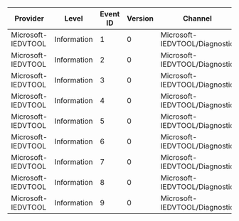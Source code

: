 Provider            |  Level        |  Event ID  |  Version  |  Channel                        |  Task                      |  Opcode  |  Keyword        |  Message
--------------------|---------------|------------|-----------|---------------------------------|----------------------------|----------|-----------------|---------
Microsoft-IEDVTOOL  |  Information  |  1         |  0        |  Microsoft-IEDVTOOL/Diagnostic  |  DeveloperToolCreateTab    |  Start   |  tabmanagement  |
Microsoft-IEDVTOOL  |  Information  |  2         |  0        |  Microsoft-IEDVTOOL/Diagnostic  |  DeveloperToolCreateTab    |  Stop    |  tabmanagement  |
Microsoft-IEDVTOOL  |  Information  |  3         |  0        |  Microsoft-IEDVTOOL/Diagnostic  |  DeveloperToolUpdateTab    |  Start   |  tabmanagement  |
Microsoft-IEDVTOOL  |  Information  |  4         |  0        |  Microsoft-IEDVTOOL/Diagnostic  |  DeveloperToolUpdateTab    |  Stop    |  tabmanagement  |
Microsoft-IEDVTOOL  |  Information  |  5         |  0        |  Microsoft-IEDVTOOL/Diagnostic  |  ScriptTabSourceLoad       |  Start   |  sourceload     |
Microsoft-IEDVTOOL  |  Information  |  6         |  0        |  Microsoft-IEDVTOOL/Diagnostic  |  ScriptTabSourceLoad       |  Stop    |  sourceload     |
Microsoft-IEDVTOOL  |  Information  |  7         |  0        |  Microsoft-IEDVTOOL/Diagnostic  |  OnViewSource              |  Start   |  sourceload     |
Microsoft-IEDVTOOL  |  Information  |  8         |  0        |  Microsoft-IEDVTOOL/Diagnostic  |  OnViewSource              |  Stop    |  sourceload     |
Microsoft-IEDVTOOL  |  Information  |  9         |  0        |  Microsoft-IEDVTOOL/Diagnostic  |  HandleOnDocumentComplete  |          |  sourceload     |